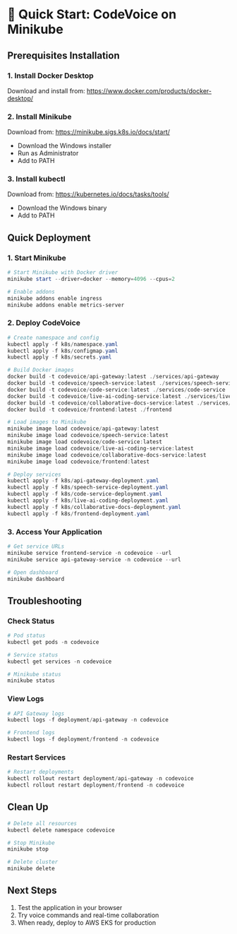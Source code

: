 # 🚀 Quick Start: CodeVoice on Minikube

## Prerequisites Installation

### 1. Install Docker Desktop
Download and install from: https://www.docker.com/products/docker-desktop/

### 2. Install Minikube
Download from: https://minikube.sigs.k8s.io/docs/start/
- Download the Windows installer
- Run as Administrator
- Add to PATH

### 3. Install kubectl
Download from: https://kubernetes.io/docs/tasks/tools/
- Download the Windows binary
- Add to PATH

## Quick Deployment

### 1. Start Minikube
```powershell
# Start Minikube with Docker driver
minikube start --driver=docker --memory=4096 --cpus=2

# Enable addons
minikube addons enable ingress
minikube addons enable metrics-server
```

### 2. Deploy CodeVoice
```powershell
# Create namespace and config
kubectl apply -f k8s/namespace.yaml
kubectl apply -f k8s/configmap.yaml
kubectl apply -f k8s/secrets.yaml

# Build Docker images
docker build -t codevoice/api-gateway:latest ./services/api-gateway
docker build -t codevoice/speech-service:latest ./services/speech-service
docker build -t codevoice/code-service:latest ./services/code-service
docker build -t codevoice/live-ai-coding-service:latest ./services/live-ai-coding-service
docker build -t codevoice/collaborative-docs-service:latest ./services/collaborative-docs-service
docker build -t codevoice/frontend:latest ./frontend

# Load images to Minikube
minikube image load codevoice/api-gateway:latest
minikube image load codevoice/speech-service:latest
minikube image load codevoice/code-service:latest
minikube image load codevoice/live-ai-coding-service:latest
minikube image load codevoice/collaborative-docs-service:latest
minikube image load codevoice/frontend:latest

# Deploy services
kubectl apply -f k8s/api-gateway-deployment.yaml
kubectl apply -f k8s/speech-service-deployment.yaml
kubectl apply -f k8s/code-service-deployment.yaml
kubectl apply -f k8s/live-ai-coding-deployment.yaml
kubectl apply -f k8s/collaborative-docs-deployment.yaml
kubectl apply -f k8s/frontend-deployment.yaml
```

### 3. Access Your Application
```powershell
# Get service URLs
minikube service frontend-service -n codevoice --url
minikube service api-gateway-service -n codevoice --url

# Open dashboard
minikube dashboard
```

## Troubleshooting

### Check Status
```powershell
# Pod status
kubectl get pods -n codevoice

# Service status
kubectl get services -n codevoice

# Minikube status
minikube status
```

### View Logs
```powershell
# API Gateway logs
kubectl logs -f deployment/api-gateway -n codevoice

# Frontend logs
kubectl logs -f deployment/frontend -n codevoice
```

### Restart Services
```powershell
# Restart deployments
kubectl rollout restart deployment/api-gateway -n codevoice
kubectl rollout restart deployment/frontend -n codevoice
```

## Clean Up
```powershell
# Delete all resources
kubectl delete namespace codevoice

# Stop Minikube
minikube stop

# Delete cluster
minikube delete
```

## Next Steps
1. Test the application in your browser
2. Try voice commands and real-time collaboration
3. When ready, deploy to AWS EKS for production 